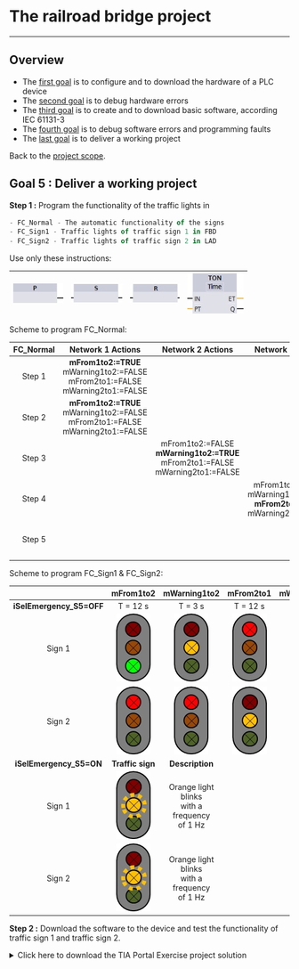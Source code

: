 # The railroad bridge project
_____________________________________
## Overview
-   The [first goal](Ex02/Subchapter04_01.md) is to configure and to download the hardware of a PLC device
-   The [second goal](Ex02/Subchapter04_02.md) is to debug hardware errors
-   The [third goal](Ex02/Subchapter04_03.md) is to create and to download basic software, according IEC 61131-3
-   The [fourth goal](Ex02/Subchapter04_04.md) is to debug software errors and programming faults
-   The [last goal](Ex02/Subchapter04_05.md) is to deliver a working project

Back to the [project scope](Ex02/Subchapter04.md).

## Goal 5 : Deliver a working project
**Step 1 :** Program the functionality of the traffic lights in
```javascript
- FC_Normal - The automatic functionality of the signs
- FC_Sign1 - Traffic lights of traffic sign 1 in FBD
- FC_Sign2 - Traffic lights of traffic sign 2 in LAD
```

Use only these instructions:

| ![](../Ex02/Images/FBD_PF.jpg) | ![](../Ex02/Images/FBD_Set.jpg) | ![](../Ex02/Images/FBD_Reset.jpg)| ![](../Ex02/Images/FBD_TON.jpg) |
| :---: | :---: | :---: | :---: |

Scheme to program FC_Normal:

| **FC_Normal** | **Network 1 Actions** | **Network 2 Actions** | **Network 3 Actions** | **Network 4 Actions** | **Condition**      |
| :-----------: | :-------------------: | :-------------------: | :-------------------: | :-------------------: | :----------------: |
| Step 1        | **mFrom1to2:=TRUE** <br> mWarning1to2:=FALSE <br> mFrom2to1:=FALSE <br> mWarning2to1:=FALSE |  |  |  | iSelEmergency_S5<br> OFF->ON |
| Step 2        | **mFrom1to2:=TRUE** <br> mWarning1to2:=FALSE <br> mFrom2to1:=FALSE <br> mWarning2to1:=FALSE |  |  |  | TON1.PT=12s <br>-> Step 3 |
| Step 3        |  | mFrom1to2:=FALSE <br> **mWarning1to2:=TRUE** <br> mFrom2to1:=FALSE <br> mWarning2to1:=FALSE |  |  | TON2.PT=3s <br>-> Step 4  |
| Step 4        |  |  | mFrom1to2:=FALSE <br> mWarning1to2:=FALSE <br> **mFrom2to1:=TRUE** <br> mWarning2to1:=FALSE |  | TON3.PT=12s <br>-> Step 5 |
| Step 5        |  |  |  | mFrom1to2:=FALSE <br> mWarning1to2:=FALSE <br> mFrom2to1:=FALSE <br> **mWarning2to1:=TRUE** | TON4.PT=3s <br>-> Step 2  |

Scheme to program FC_Sign1 & FC_Sign2:

|               | **mFrom1to2**      | **mWarning1to2**                              | **mFrom2to1**   | **mWarning2to1**   |
| :-----------: | :----------------: | :-------------------------------------------: | :-------------: | :----------------: |
| **iSelEmergency_S5=OFF** | T = 12 s         | T = 3 s                                      | T = 12 s      | T = 3 s          |
| Sign 1        | ![](../Ex02/Images/Sign_gn.jpg) | ![](../Ex02/Images/Sign_yw.jpg) | ![](../Ex02/Images/Sign_rd.jpg) | ![](../Ex02/Images/Sign_rd.jpg) |
| Sign 2        | ![](../Ex02/Images/Sign_rd.jpg) | ![](../Ex02/Images/Sign_rd.jpg) | ![](../Ex02/Images/Sign_yw.jpg) | ![](../Ex02/Images/Sign_gn.jpg) |
| **iSelEmergency_S5=ON**  | **Traffic sign** | **Description**                              |               |                  |
| Sign 1        | ![](../Ex02/Images/Sign_yw_blink.jpg) | Orange light blinks <br> with a frequency <br> of 1 Hz |               |                  |
| Sign 2        | ![](../Ex02/Images/Sign_yw_blink.jpg) | Orange light blinks <br> with a frequency <br> of 1 Hz |               |                  |

**Step 2 :** Download the software to the device and test the functionality of traffic sign 1 and traffic sign 2.

<details>
	<summary>Click here to download the TIA Portal Exercise project solution</summary><!-- Empty line after this one needed, do not delete! -->

<br>
Download file <a href="../Ex07/Documents/Ex02_BasicProgramming.zap15_1">here</a>.</p>

  </details><!-- Empty line after this one needed, do not delete! -->
